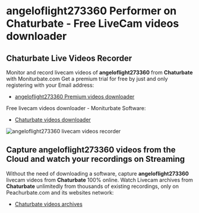 # angeloflight273360 Performer on Chaturbate - Free LiveCam videos downloader

## Chaturbate Live Videos Recorder

Monitor and record livecam videos of **angeloflight273360** from **Chaturbate** with Moniturbate.com
Get a premium trial for free by just and only registering with your Email address:
* [angeloflight273360 Premium videos downloader](https://moniturbate.com/request-demo-licence-key.html)

Free livecam videos downloader - Moniturbate Software:
* [Chaturbate videos downloader](https://moniturbate.com/moniturbate-download-software.html)

![angeloflight273360 livecam videos recorder](https://peachurnet.com/templates/moniturbate-software.png)


## Capture angeloflight273360 videos from the Cloud and watch your recordings on Streaming

Without the need of downloading a software, capture **angeloflight273360** livecam videos from **Chaturbate** 100% online.
Watch Livecam archives from **Chaturbate** unlimitedly from thousands of existing recordings, only on Peachurbate.com and its websites network:
* [Chaturbate videos archives](https://peachurnet.com/)